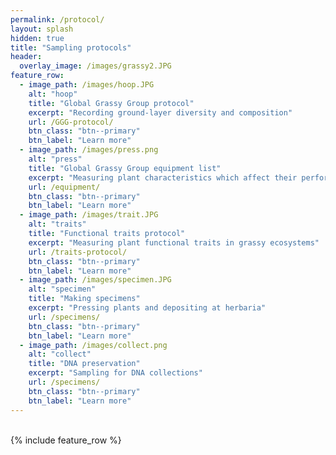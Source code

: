 ```yaml
---
permalink: /protocol/
layout: splash
hidden: true
title: "Sampling protocols"
header:
  overlay_image: /images/grassy2.JPG
feature_row:
  - image_path: /images/hoop.JPG
    alt: "hoop"
    title: "Global Grassy Group protocol"
    excerpt: "Recording ground-layer diversity and composition"
    url: /GGG-protocol/
    btn_class: "btn--primary"
    btn_label: "Learn more"
  - image_path: /images/press.png
    alt: "press"
    title: "Global Grassy Group equipment list"
    excerpt: "Measuring plant characteristics which affect their performance"
    url: /equipment/
    btn_class: "btn--primary"
    btn_label: "Learn more"
  - image_path: /images/trait.JPG
    alt: "traits"
    title: "Functional traits protocol"
    excerpt: "Measuring plant functional traits in grassy ecosystems"
    url: /traits-protocol/
    btn_class: "btn--primary"
    btn_label: "Learn more" 
  - image_path: /images/specimen.JPG
    alt: "specimen"
    title: "Making specimens"
    excerpt: "Pressing plants and depositing at herbaria"
    url: /specimens/
    btn_class: "btn--primary"
    btn_label: "Learn more"
  - image_path: /images/collect.png
    alt: "collect"
    title: "DNA preservation"
    excerpt: "Sampling for DNA collections"
    url: /specimens/
    btn_class: "btn--primary"
    btn_label: "Learn more"  
---
```

<br>
{% include feature_row %}
